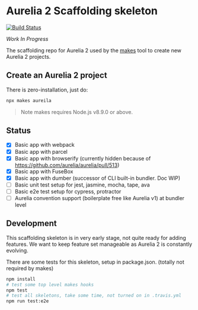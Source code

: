 # Aurelia 2 Scaffolding skeleton

[![Build Status](https://travis-ci.org/aurelia/new.svg?branch=master)](https://travis-ci.org/aurelia/new)

_Work In Progress_

The scaffolding repo for Aurelia 2 used by the [makes](https://makes.js.org) tool to create new Aurelia 2 projects.

## Create an Aurelia 2 project

There is zero-installation, just do:

```bash
npx makes aureila
```

> Note makes requires Node.js v8.9.0 or above.

## Status

- [x] Basic app with webpack
- [x] Basic app with parcel
- [x] Basic app with browserify (currently hidden because of https://github.com/aurelia/aurelia/pull/513)
- [x] Basic app with FuseBox
- [x] Basic app with dumber (successor of CLI built-in bundler. Doc WIP)
- [ ] Basic unit test setup for jest, jasmine, mocha, tape, ava
- [ ] Basic e2e test setup for cypress, protractor
- [ ] Aurelia convention support (boilerplate free like Aurelia v1) at bundler level

## Development

This scaffolding skeleton is in very early stage, not quite ready for adding features. We want to keep feature set manageable as Aurelia 2 is constantly evolving.

There are some tests for this skeleton, setup in package.json. (totally not required by makes)

```bash
npm install
# test some top level makes hooks
npm test
# test all skeletons, take some time, not turned on in .travis.yml
npm run test:e2e
```
